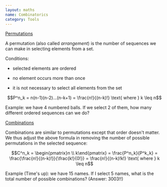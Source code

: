 ```yaml
---
layout: maths
name: Combinatorics
category: Tools
---
```


<ins>Permutations</ins>

A permutation (also called *arrangement*) is the number of sequences we can make in selecting elements from a set. 

Conditions:

- selected elements are ordered

- no element occurs more than once

- it is not necessary to select all elements from the set

$$P^n_k = n(n-1)(n-2)...(n-k+1) = \frac{n!}{(n-k)!} \text{ where } k \leq n$$

Example: we have 4 numbered balls. If we select 2 of them, how many different ordered sequences can we do?

<ins>Combinations</ins>

Combinations are similar to permutations except that order doesn't matter. We thus adjust the above formula in removing the number of possible permutations in the selected sequence:

$$C^n_k = \begin{pmatrix}n \\ k\end{pmatrix} = \frac{P^n_k}{P^k_k} = \frac{\frac{n!}{(n-k)!}}{\frac{k!}{0!}} = \frac{n!}{(n-k)!k!} \text{ where } k \leq n$$

Example (Time's up): we have 15 names. If I select 5 names, what is the total number of possible combinations? (Answer: 3003!!)